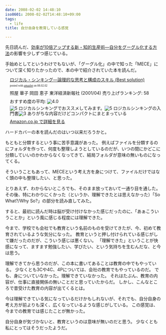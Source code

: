 ```yaml
---
date: 2008-02-02 14:48:10
iso8601: 2008-02-02T14:48:10+09:00
tags:
  - life
title: 自分自身を教育している感覚

---
```

先日読んだ、<a href="http://www.amazon.co.jp/exec/obidos/ASIN/4478002037/nqounet-22/ref=nosim/" name="amazletlink" id="amazletlink">効率が10倍アップする新・知的生産術―自分をグーグル化する方法</a>の影響を少しずつ感じている。

手始めとしてというわけでもないが、「グーグル化」の中で知った「MECE」について深く知りたかったので、本の中で紹介されていた本を読んだ。

<div class="amazlet-box" style="margin-bottom:0px;">
  <div class="amazlet-image" style="float:left;"><a href="http://www.amazon.co.jp/exec/obidos/ASIN/4492531122/nqounet-22/ref=nosim/" name="amazletlink" id="amazletlink"></a></div>
  <div class="amazlet-info" style="float:left;margin-left:15px;line-height:120%">
    <div class="amazlet-name" style="margin-bottom:10px;line-height:120%"><a href="http://www.amazon.co.jp/exec/obidos/ASIN/4492531122/nqounet-22/ref=nosim/" name="amazletlink" id="amazletlink">ロジカル・シンキング―論理的な思考と構成のスキル (Best solution)</a>
      <div class="amazlet-powered-date" style="font-size:7pt;margin-top:5px;font-family:verdana;line-height:120%">posted with <a href="http://app.amazlet.com/amazlet/" title="ロジカル・シンキング―論理的な思考と構成のスキル (Best solution)">amazlet</a> on 08.02.02</div>
    </div>
    <div class="amazlet-detail">照屋 華子 岡田 恵子
      東洋経済新報社 (2001/04)
      売り上げランキング: 58
    </div>
    <div class="amazlet-review" style="margin-top:10px; margin-bottom:10px">
      <div class="amazlet-review-average" style="margin-bottom:5px">おすすめ度の平均: <img src="http://images-jp.amazon.com/images/G/09/x-locale/common/customer-reviews/stars-4-0.gif" alt="4.0" /></div><img src="http://images-jp.amazon.com/images/G/09/x-locale/common/customer-reviews/stars-5-0.gif" alt="5" /> ロジカルシンキングでおススメしてみます。<img src="http://images-jp.amazon.com/images/G/09/x-locale/common/customer-reviews/stars-5-0.gif" alt="5" /> ロジカルシンキングの入門書<img src="http://images-jp.amazon.com/images/G/09/x-locale/common/customer-reviews/stars-3-0.gif" alt="3" /> ありがちな内容だけどコンパクトにまとまっている
    </div>
    <div class="amazlet-link" style="margin-top: 5px"><a href="http://www.amazon.co.jp/exec/obidos/ASIN/4492531122/nqounet-22/ref=nosim/" name="amazletlink" id="amazletlink">Amazon.co.jp で詳細を見る</a></div>
  </div>
  <div class="amazlet-footer" style="clear: left"></div>
</div>

ハードカバーの本を読んだのはいつ以来だろうかと。

もともと分類するという事に苦手意識があった。
例えばファイルを分類するのにフォルダを作って、何度も整理しようとしているのだが、いつの間にかどこに分類していいのかわからなくなってきて、結局フォルダが意味の無いものになってくる。

そういうこともあって、MECEという考え方を身につけて、ファイルだけではなく頭の中も整理したい、と思った。

とりあえず、わからないところでも、そのまま放っておいて一通り目を通した。
その後、特にわかりにくかった（というか、理解できたとは思えなかった）「So What?/Why So?」の部分を読み直してみた。

すると、最初に読んだ時は脳が受け付けなかった感じだったのに、「あぁこういうことか」という風に感じる程度には理解できた。

今まで、学校でも会社でも教育という名前のものを受けてきたが、今、初めて教育されているような気分になった。
教育というと押し付けられている感じがして嫌だったのだが、こういう感じは悪くない。
「理解できた」ということが快感になって、ますます勉強したい、学びたい、という気持ちを生むんだな、と今は思う。

理解できてから思うのだが、この本に書いてあることは教育の中でもやっている。
少なくとも3Cや4C、4Pについては、会社の教育でもやっているのだ。
でも、身についていなかった。理解できていなかった。
それはたぶん、教育の内容が、仕事に直接関係の無いことだと思っていたからだ。
しかし、こんなところで昔受けた教育の内容が出てくるとは。

今は理解できている気になっているだけかもしれないが、それでも、自分自身の考え方が前よりも深く、広くなっているような感じがしている。
この感覚は、今までの教育では感じたことが無かった。

自分自身が気づかないと、教育というのは意味が無いのだと思う。
少なくとも私にとってはそうだったようだ。
